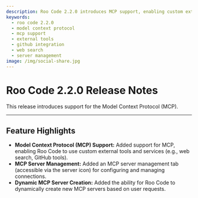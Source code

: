 ```yaml
---
description: Roo Code 2.2.0 introduces MCP support, enabling custom external tools, services integration, and dynamic server creation for enhanced AI capabilities.
keywords:
  - roo code 2.2.0
  - model context protocol
  - mcp support
  - external tools
  - github integration
  - web search
  - server management
image: /img/social-share.jpg
---
```


# Roo Code 2.2.0 Release Notes

This release introduces support for the Model Context Protocol (MCP).

---

## Feature Highlights

*   **Model Context Protocol (MCP) Support:** Added support for MCP, enabling Roo Code to use custom external tools and services (e.g., web search, GitHub tools).
*   **MCP Server Management:** Added an MCP server management tab (accessible via the server icon) for configuring and managing connections.
*   **Dynamic MCP Server Creation:** Added the ability for Roo Code to dynamically create new MCP servers based on user requests.